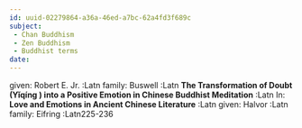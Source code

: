 ```yaml
---
id: uuid-02279864-a36a-46ed-a7bc-62a4fd3f689c
subject: 
 - Chan Buddhism
 - Zen Buddhism
 - Buddhist terms
date: 
---
```


given: Robert E. Jr. :Latn
family: Buswell :Latn
**The Transformation of Doubt (Yǐqíng ) into a Positive Emotion in Chinese Buddhist Meditation** :Latn
In: 
**Love and Emotions in Ancient Chinese Literature** :Latn
given: Halvor :Latn
family: Eifring :Latn225-236